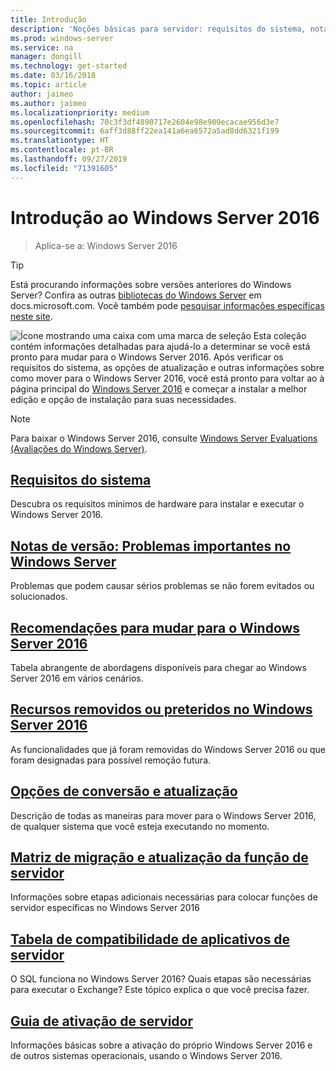 ```yaml
---
title: Introdução
description: 'Noções básicas para servidor: requisitos do sistema, notas de versão, opções de atualização'
ms.prod: windows-server
ms.service: na
manager: dongill
ms.technology: get-started
ms.date: 03/16/2018
ms.topic: article
author: jaimeo
ms.author: jaimeo
ms.localizationpriority: medium
ms.openlocfilehash: 70c3f3df4890717e2604e98e909ecacae956d3e7
ms.sourcegitcommit: 6aff3d88ff22ea141a6ea6572a5ad8dd6321f199
ms.translationtype: HT
ms.contentlocale: pt-BR
ms.lasthandoff: 09/27/2019
ms.locfileid: "71391605"
---
```

# <a name="get-started-with-windows-server-2016"></a>Introdução ao Windows Server 2016

>Aplica-se a: Windows Server 2016

> [!TIP]
> Está procurando informações sobre versões anteriores do Windows Server? Confira as outras [bibliotecas do Windows Server](/previous-versions/windows/) em docs.microsoft.com. Você também pode [pesquisar informações específicas neste site](https://docs.microsoft.com/search/index?search=Windows+Server&dataSource=previousVersions).

![Ícone mostrando uma caixa com uma marca de seleção](../media/landing-icons/getstarted.png) Esta coleção contém informações detalhadas para ajudá-lo a determinar se você está pronto para mudar para o Windows Server 2016. Após verificar os requisitos do sistema, as opções de atualização e outras informações sobre como mover para o Windows Server 2016, você está pronto para voltar ao à página principal do [Windows Server 2016](Windows-Server-2016.md) e começar a instalar a melhor edição e opção de instalação para suas necessidades. 

> [!Note]
> Para baixar o Windows Server 2016, consulte [Windows Server Evaluations (Avaliações do Windows Server)](https://www.microsoft.com/evalcenter/evaluate-windows-server-2016).


## <a name="system-requirementssystem-requirementsmd"></a>[Requisitos do sistema](system-requirements.md)
Descubra os requisitos mínimos de hardware para instalar e executar o Windows Server 2016.

## <a name="release-notes-important-issues-in-windows-serverwindows-server-2016-ga-release-notesmd"></a>[Notas de versão: Problemas importantes no Windows Server](Windows-Server-2016-GA-Release-Notes.md)
Problemas que podem causar sérios problemas se não forem evitados ou solucionados.

## <a name="recommendations-for-moving-to-windows-server-2016recommendations-moving-to-server2016md"></a>[Recomendações para mudar para o Windows Server 2016](Recommendations-moving-to-Server2016.md)
Tabela abrangente de abordagens disponíveis para chegar ao Windows Server 2016 em vários cenários.

## <a name="features-removed-or-deprecated-in--windows-server-2016deprecated-featuresmd"></a>[Recursos removidos ou preteridos no Windows Server 2016](deprecated-features.md)
As funcionalidades que já foram removidas do Windows Server 2016 ou que foram designadas para possível remoção futura.

## <a name="upgrade-and-conversion-optionssupported-upgrade-pathsmd"></a>[Opções de conversão e atualização](Supported-Upgrade-Paths.md)
Descrição de todas as maneiras para mover para o Windows Server 2016, de qualquer sistema que você esteja executando no momento.

## <a name="server-role-upgrade-and-migration-matrixserver-role-upgradeability-tablemd"></a>[Matriz de migração e atualização da função de servidor](Server-Role-Upgradeability-Table.md)
Informações sobre etapas adicionais necessárias para colocar funções de servidor específicas no Windows Server 2016

## <a name="server-application-compatibility-tableserver-application-compatibilitymd"></a>[Tabela de compatibilidade de aplicativos de servidor](Server-Application-Compatibility.md)
O SQL funciona no Windows Server 2016? Quais etapas são necessárias para executar o Exchange? Este tópico explica o que você precisa fazer.

## <a name="server-activation-guideserver-2016-activationmd"></a>[Guia de ativação de servidor](Server-2016-activation.md)
Informações básicas sobre a ativação do próprio Windows Server 2016 e de outros sistemas operacionais, usando o Windows Server 2016.


